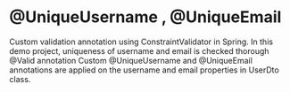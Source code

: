 # @UniqueUsername , @UniqueEmail
Custom validation annotation using ConstraintValidator in Spring.
In this demo project, uniqueness of username and email is checked thorough @Valid annotation 
Custom @UniqueUsername and @UniqueEmail annotations are applied on the username and email properties in UserDto class.

